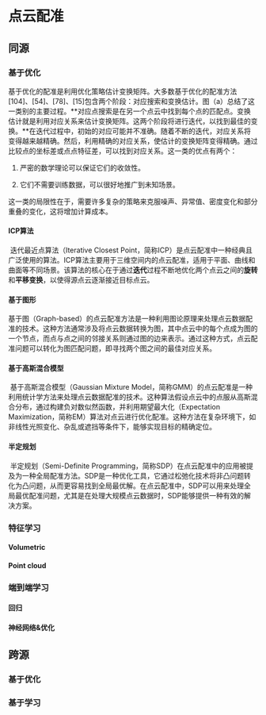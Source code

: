 # 点云配准

## 同源

### 基于优化

基于优化的配准是利用优化策略估计变换矩阵。大多数基于优化的配准方法[104]、[54]、[78]、[15]包含两个阶段：对应搜索和变换估计。图（a）总结了这一类别的主要过程。**对应点搜索是在另一个点云中找到每个点的匹配点。变换估计就是利用对应关系来估计变换矩阵。这两个阶段将进行迭代，以找到最佳的变换。**在迭代过程中，初始的对应可能并不准确。随着不断的迭代，对应关系将变得越来越精确。然后，利用精确的对应关系，使估计的变换矩阵变得精确。通过比较点的坐标差或点点特征差，可以找到对应关系。这一类的优点有两个：

1. 严密的数学理论可以保证它们的收敛性。

2. 它们不需要训练数据，可以很好地推广到未知场景。

这一类的局限性在于，需要许多复杂的策略来克服噪声、异常值、密度变化和部分重叠的变化，这将增加计算成本。

#### ICP算法

​	迭代最近点算法（Iterative Closest Point，简称ICP）是点云配准中一种经典且广泛使用的算法。ICP算法主要用于三维空间内的点云配准，适用于平面、曲线和曲面等不同场景。该算法的核心在于通过**迭代**过程不断地优化两个点云之间的**旋转**和**平移变换**，以使得源点云逐渐接近目标点云。

#### 基于图形

​	基于图（Graph-based）的点云配准方法是一种利用图论原理来处理点云数据配准的技术。这种方法通常涉及将点云数据转换为图，其中点云中的每个点成为图的一个节点，而点与点之间的邻接关系则通过图的边来表示。通过这种方式，点云配准问题可以转化为图匹配问题，即寻找两个图之间的最佳对应关系。

#### 基于高斯混合模型

​	基于高斯混合模型（Gaussian Mixture Model，简称GMM）的点云配准是一种利用统计学方法来处理点云数据配准的技术。这种算法假设点云中的点服从高斯混合分布，通过构建负对数似然函数，并利用期望最大化（Expectation Maximization，简称EM）算法对点云进行优化配准。这种方法在复杂环境下，如非线性光照变化、杂乱或遮挡等条件下，能够实现目标的精确定位。

#### 半定规划

​	半定规划（Semi-Definite Programming，简称SDP）在点云配准中的应用被提及为一种全局配准方法。SDP是一种优化工具，它通过松弛化技术将非凸问题转化为凸问题，从而更容易找到全局最优解。在点云配准中，SDP可以用来处理全局最优配准问题，尤其是在处理大规模点云数据时，SDP能够提供一种有效的解决方案。

### 特征学习

#### Volumetric

#### Point cloud

### 端到端学习

#### 回归

#### 神经网络&优化

## 跨源

### 基于优化

### 基于学习